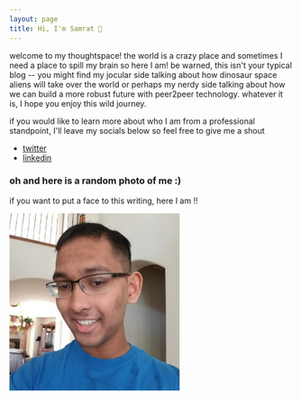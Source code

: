```yaml
---
layout: page
title: Hi, I'm Samrat 👋
---
```


welcome to my thoughtspace! the world is a crazy place and sometimes I need a place to spill my brain so here I am! be warned, this isn't your typical blog -- you might find my jocular side talking about how dinosaur space aliens will take over the world or perhaps my nerdy side talking about how we can build a more robust future with peer2peer technology. whatever it is, I hope you enjoy this wild journey.

if you would like to learn more about who I am from a professional standpoint, I'll leave my socials below so feel free to give me a shout

- [twitter](https://twitter.com/samratdotjs)
- [linkedin](https://www.linkedin.com/in/samratsahoo/)

### oh and here is a random photo of me :)

if you want to put a face to this writing, here I am !!

<img src="samrat.jpg" width="60%"  />

